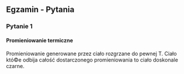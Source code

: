 ## Egzamin - Pytania

### Pytanie 1

#### Promieniowanie termiczne

Promieniowanie generowane przez ciało rozgrzane do pewnej T.
Ciało któ©e odbija całość dostarczonego promieniowania to ciało doskonale czarne.
